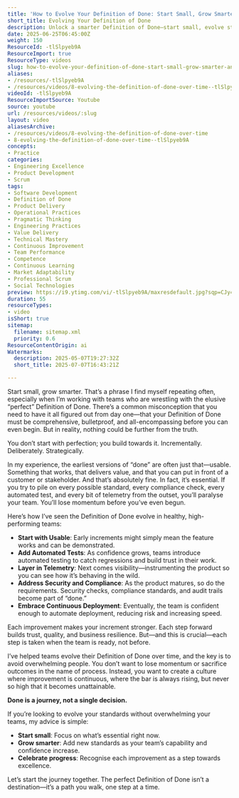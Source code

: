 ```yaml
---
title: 'How to Evolve Your Definition of Done: Start Small, Grow Smarter, and Build Lasting Momentum'
short_title: Evolving Your Definition of Done
description: Unlock a smarter Definition of Done—start small, evolve standards, and build team momentum without overwhelm. Discover how progress drives excellence.
date: 2025-06-25T06:45:00Z
weight: 150
ResourceId: -tlSlpyeb9A
ResourceImport: true
ResourceType: videos
slug: how-to-evolve-your-definition-of-done-start-small-grow-smarter-and-build-lasting-momentum
aliases:
- /resources/-tlSlpyeb9A
- /resources/videos/8-evolving-the-definition-of-done-over-time--tlSlpyeb9A
videoId: -tlSlpyeb9A
ResourceImportSource: Youtube
source: youtube
url: /resources/videos/:slug
layout: video
aliasesArchive:
- /resources/videos/8-evolving-the-definition-of-done-over-time
- 8-evolving-the-definition-of-done-over-time--tlSlpyeb9A
concepts:
- Practice
categories:
- Engineering Excellence
- Product Development
- Scrum
tags:
- Software Development
- Definition of Done
- Product Delivery
- Operational Practices
- Pragmatic Thinking
- Engineering Practices
- Value Delivery
- Technical Mastery
- Continuous Improvement
- Team Performance
- Competence
- Continuous Learning
- Market Adaptability
- Professional Scrum
- Social Technologies
preview: https://i9.ytimg.com/vi/-tlSlpyeb9A/maxresdefault.jpg?sqp=CJy47sAG&rs=AOn4CLDVlokmV4qRCVie6V8-tGPsWcPsGA
duration: 55
resourceTypes:
- video
isShort: true
sitemap:
  filename: sitemap.xml
  priority: 0.6
ResourceContentOrigin: ai
Watermarks:
  description: 2025-05-07T19:27:32Z
  short_title: 2025-07-07T16:43:21Z

---
```

Start small, grow smarter. That’s a phrase I find myself repeating often, especially when I’m working with teams who are wrestling with the elusive “perfect” Definition of Done. There’s a common misconception that you need to have it all figured out from day one—that your Definition of Done must be comprehensive, bulletproof, and all-encompassing before you can even begin. But in reality, nothing could be further from the truth.

You don’t start with perfection; you build towards it. Incrementally. Deliberately. Strategically.

In my experience, the earliest versions of “done” are often just that—usable. Something that works, that delivers value, and that you can put in front of a customer or stakeholder. And that’s absolutely fine. In fact, it’s essential. If you try to pile on every possible standard, every compliance check, every automated test, and every bit of telemetry from the outset, you’ll paralyse your team. You’ll lose momentum before you’ve even begun.

Here’s how I’ve seen the Definition of Done evolve in healthy, high-performing teams:

- **Start with Usable**: Early increments might simply mean the feature works and can be demonstrated.
- **Add Automated Tests**: As confidence grows, teams introduce automated testing to catch regressions and build trust in their work.
- **Layer in Telemetry**: Next comes visibility—instrumenting the product so you can see how it’s behaving in the wild.
- **Address Security and Compliance**: As the product matures, so do the requirements. Security checks, compliance standards, and audit trails become part of “done.”
- **Embrace Continuous Deployment**: Eventually, the team is confident enough to automate deployment, reducing risk and increasing speed.

Each improvement makes your increment stronger. Each step forward builds trust, quality, and business resilience. But—and this is crucial—each step is taken when the team is ready, not before.

I’ve helped teams evolve their Definition of Done over time, and the key is to avoid overwhelming people. You don’t want to lose momentum or sacrifice outcomes in the name of process. Instead, you want to create a culture where improvement is continuous, where the bar is always rising, but never so high that it becomes unattainable.

**Done is a journey, not a single decision.**

If you’re looking to evolve your standards without overwhelming your teams, my advice is simple:

- **Start small**: Focus on what’s essential right now.
- **Grow smarter**: Add new standards as your team’s capability and confidence increase.
- **Celebrate progress**: Recognise each improvement as a step towards excellence.

Let’s start the journey together. The perfect Definition of Done isn’t a destination—it’s a path you walk, one step at a time.
